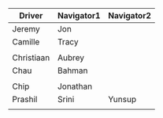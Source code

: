 | Driver | Navigator1 | Navigator2| 
|--------|-----------|------------| 
|Jeremy|Jon| |
|Camille|Tracy| |
| | |
|Christiaan|Aubrey| |
|Chau|Bahman| |
| | |
|Chip|Jonathan| |
|Prashil|Srini|Yunsup|
| | |
  
